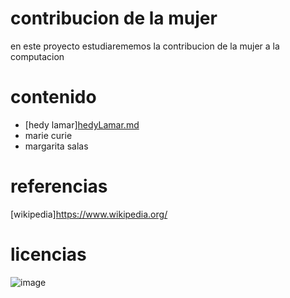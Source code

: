 # contribucion de la mujer
en este proyecto estudiarememos la contribucion de la mujer a la computacion
# contenido
- [hedy lamar][hedyLamar.md](https://github.com/darkrayo97/contribucion-de-la-mujer/files/9696009/hedyLamar.md)
- marie curie
- margarita salas
# referencias
[wikipedia]https://www.wikipedia.org/
# licencias
![image](https://user-images.githubusercontent.com/114906901/193536126-b08741af-0bc6-4535-8c10-9924abd23de5.PNG)

